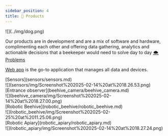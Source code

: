 ```yaml
---
sidebar_position: 4
title: 🍯 Products
---
```


<div style={{ height:200, overflow:"hidden", verticalAlign:"middle", marginBottom:10, borderRadius:5 }}><div style={{ marginTop: "-10%" }}>
![](../img/dog.png)
</div></div>

Our products are in development and are a mix of software and hardware, complimenting each other and offering data gathering, analytics and actionable decisions that a beekeeper would need to solve day to day [🌨️ Problems](../🌨️%20Problems/🌨️%20Problems.md)

[Web app](web_app/web_app.md) is the go-to application that manages all data and devices.

<div style={{display: 'flex', textAlign:'center'}}>
<div style={{width:200}}>
[Sensors](sensors/sensors.md)<br />
![](sensors/img/Screenshot%202025-02-14%20at%2018.26.53.png)
</div>

<div style={{width:200}}>
[Entrance observer](beehive_camera/beehive_camera.md)<br />
![](beehive_camera/img/Screenshot%202025-02-14%20at%2018.27.00.png)
</div>

<div style={{width:200}}>
[Robotic Beehive](robotic_beehive/robotic_beehive.md)<br />
![](robotic_beehive/img/Screenshot%202025-02-25%20at%2011.25.06.png)
</div>

<div style={{width:200}}>
[Robotic Apiary](robotic_apiary/robotic_apiary.md)<br />
![](robotic_apiary/img/Screenshot%202025-02-14%20at%2018.27.24.png)
</div>
</div>

